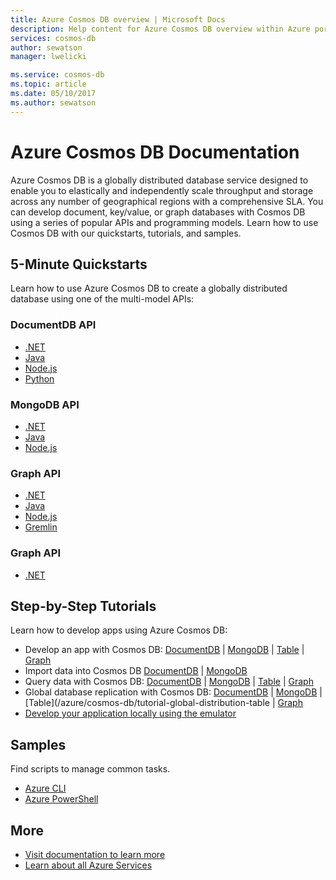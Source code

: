 ```yaml
---
title: Azure Cosmos DB overview | Microsoft Docs
description: Help content for Azure Cosmos DB overview within Azure portal
services: cosmos-db
author: sewatson
manager: lwelicki

ms.service: cosmos-db
ms.topic: article
ms.date: 05/10/2017
ms.author: sewatson
---
```


# Azure Cosmos DB Documentation

Azure Cosmos DB is a globally distributed database service designed to enable you to elastically and independently scale throughput and storage across any number of geographical regions with a comprehensive SLA. You can develop document, key/value, or graph databases with Cosmos DB using a series of popular APIs and programming models. Learn how to use Cosmos DB with our quickstarts, tutorials, and samples.

## 5-Minute Quickstarts

Learn how to use Azure Cosmos DB to create a globally distributed database using one of the multi-model APIs:

### DocumentDB API

- [.NET](/azure/cosmos-db/create-documentdb-dotnet)
- [Java](/azure/cosmos-db/create-documentdb-java)
- [Node.js](/azure/cosmos-db/create-documentdb-nodejs)
- [Python](/azure/cosmos-db/create-documentdb-python)

### MongoDB API

- [.NET](/azure/cosmos-db/create-mongodb-dotnet)
- [Java](/azure/cosmos-db/create-mongodb-java)
- [Node.js](/azure/cosmos-db/create-mongodb-nodejs)

### Graph API

- [.NET](/azure/cosmos-db/create-graph-dotnet)
- [Java](/azure/cosmos-db/create-graph-java)
- [Node.js](/azure/cosmos-db/create-graph-nodejs)
- [Gremlin](/azure/cosmos-db/create-graph-gremlin-console)

### Graph API

- [.NET](/azure/cosmos-db/create-table-dotnet)

## Step-by-Step Tutorials

Learn how to develop apps using Azure Cosmos DB:

- Develop an app with Cosmos DB: [DocumentDB](/azure/cosmos-db/tutorial-develop-documentdb-dotnet) | [MongoDB](/azure/cosmos-db/tutorial-develop-mongodb) | [Table](/azure/cosmos-db/tutorial-develop-table-dotnet) | [Graph](/azure/cosmos-db/tutorial-develop-graph-dotnet)
- Import data into Cosmos DB [DocumentDB](/azure/cosmos-db/import-data) | [MongoDB](/azure/cosmos-db/mongodb-migrate) 
- Query data with Cosmos DB: [DocumentDB](/azure/cosmos-db/tutorial-query-documentdb) | [MongoDB](/azure/cosmos-db/tutorial-query-mongodb) | [Table](/azure/cosmos-db/tutorial-query-table) | [Graph](/azure/cosmos-db/tutorial-query-graph)
- Global database replication with Cosmos DB: [DocumentDB](/azure/cosmos-db/tutorial-global-distribution-documentdb) | [MongoDB](/azure/cosmos-db/tutorial-global-distribution-mongodb) | [Table](/azure/cosmos-db/tutorial-global-distribution-table | [Graph](/azure/cosmos-db/tutorial-global-distribution-graph)
- [Develop your application locally using the emulator](/azure/documentdb/documentdb-nosql-local-emulator)

## Samples

Find scripts to manage common tasks.

- [Azure CLI](/azure/cosmos-db/cli-samples)
- [Azure PowerShell](/azure/cosmos-db/powershell-samples)

## More

- [Visit documentation to learn more](/azure/cosmos-db/index)
- [Learn about all Azure Services](https://aka.ms/j3wr7y)
